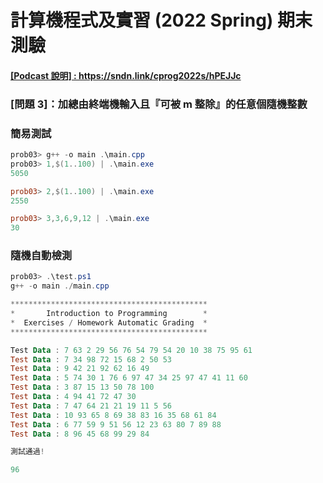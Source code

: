 # 計算機程式及實習 (2022 Spring) 期末測驗

#### <a href="https://sndn.link/cprog2022s/hPEJJc" target="_blank">[Podcast 說明] : https://sndn.link/cprog2022s/hPEJJc</a>

### [問題 3]：加總由終端機輸入且『可被 m 整除』的任意個隨機整數

### 簡易測試
```powershell
prob03> g++ -o main .\main.cpp
prob03> 1,$(1..100) | .\main.exe
5050

prob03> 2,$(1..100) | .\main.exe
2550

prob03> 3,3,6,9,12 | .\main.exe 
30
```

### 隨機自動檢測
```powershell
prob03> .\test.ps1
g++ -o main ./main.cpp

********************************************
*       Introduction to Programming        *
*  Exercises / Homework Automatic Grading  *
********************************************

Test Data : 7 63 2 29 56 76 54 79 54 20 10 38 75 95 61
Test Data : 7 34 98 72 15 68 2 50 53
Test Data : 9 42 21 92 62 16 49
Test Data : 5 74 30 1 76 6 97 47 34 25 97 47 41 11 60
Test Data : 3 87 15 13 50 78 100
Test Data : 4 94 41 72 47 30
Test Data : 7 47 64 21 21 19 11 5 56
Test Data : 10 93 65 8 69 38 83 16 35 68 61 84
Test Data : 6 77 59 9 51 56 12 23 63 80 7 89 88
Test Data : 8 96 45 68 99 29 84

測試通過!

96
```